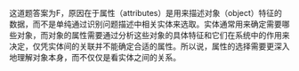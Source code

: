 这道题答案为F，原因在于属性（attributes）是用来描述对象（object）特征的数据，而不是单纯通过识别问题描述中相关实体来选取。实体通常用来确定需要哪些对象，而对象的属性需要通过分析这些对象的具体特征和它们在系统中的作用来决定，仅凭实体间的关联并不能确定合适的属性。所以说，属性的选择需要更深入地理解对象本身，而不仅仅是看实体之间的关系。